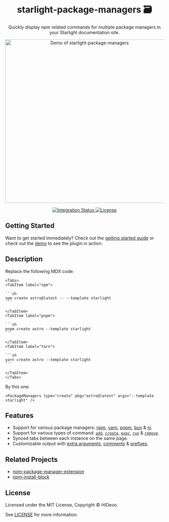 <div align="center">
  <h1>starlight-package-managers 🗃</h1>
  <p>Quickly display npm related commands for multiple package managers in your Starlight documentation site.</p>
  <p>
    <a href="https://github.com/HiDeoo/starlight-package-managers/assets/494699/5666eb82-4e80-4ce9-ac07-3f711e51062c" title="Demo of starlight-package-managers">
      <img alt="Demo of starlight-package-managers" src="https://github.com/HiDeoo/starlight-package-managers/assets/494699/5666eb82-4e80-4ce9-ac07-3f711e51062c" width="520" />
    </a>
  </p>
</div>

<div align="center">
  <a href="https://github.com/HiDeoo/starlight-package-managers/actions/workflows/integration.yml">
    <img alt="Integration Status" src="https://github.com/HiDeoo/starlight-package-managers/actions/workflows/integration.yml/badge.svg" />
  </a>
  <a href="https://github.com/HiDeoo/starlight-package-managers/blob/main/LICENSE">
    <img alt="License" src="https://badgen.net/github/license/HiDeoo/starlight-package-managers" />
  </a>
  <br />
</div>

## Getting Started

Want to get started immediately? Check out the [getting started guide](https://starlight-package-managers.vercel.app/getting-started/) or check out the [demo](https://starlight-package-managers.vercel.app/demo/) to see the plugin in action.

## Description

Replace the following MDX code:

````mdx
<Tabs>
<TabItem label="npm">

```sh
npm create astro@latest -- --template starlight
```

</TabItem>
<TabItem label="pnpm">

```sh
pnpm create astro --template starlight
```

</TabItem>
<TabItem label="Yarn">

```sh
yarn create astro --template starlight
```

</TabItem>
</Tabs>
````

By this one:

```mdx
<PackageManagers type="create" pkg="astro@latest" args="--template starlight" />
```

## Features

- Support for various package managers: [npm](https://www.npmjs.com), [yarn](https://yarnpkg.com), [pnpm](https://pnpm.io), [bun](https://bun.sh) & [ni](https://github.com/antfu/ni).
- Support for various types of command: [`add`](https://starlight-package-managers.vercel.app/usage/#add), [`create`](https://starlight-package-managers.vercel.app/usage/#create), [`exec`](https://starlight-package-managers.vercel.app/usage/#exec), [`run`](https://starlight-package-managers.vercel.app/usage/#run) & [`remove`](https://starlight-package-managers.vercel.app/usage/#remove).
- Synced tabs between each instance on the same page.
- Customizable output with [extra arguments](https://starlight-package-managers.vercel.app/usage/#extra-arguments), [comments](https://starlight-package-managers.vercel.app/usage/#comment) & [prefixes](https://starlight-package-managers.vercel.app/usage/#prefix).

## Related Projects

- [npm-package-manager-extension](https://github.com/HiDeoo/npm-package-manager-extension)
- [npm-install-block](https://github.com/HiDeoo/npm-install-block)

## License

Licensed under the MIT License, Copyright © HiDeoo.

See [LICENSE](https://github.com/HiDeoo/starlight-package-managers/blob/main/LICENSE) for more information.
